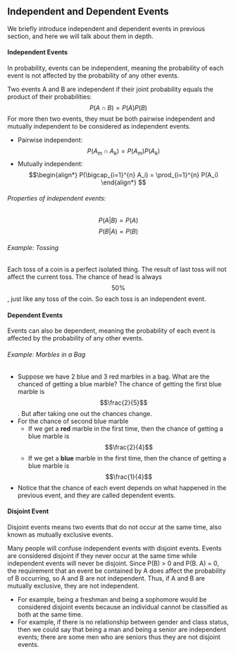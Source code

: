 ## Independent and Dependent Events

We briefly introduce independent and dependent events in previous section, and here we will talk about them in depth.


#### Independent Events

In probability, events can be independent, meaning the probability of each event is not affected by the probability of any other events.

Two events A and B are independent if their joint probability equals the product of their probabilities: $$P(A \cap B) = P(A)P(B)$$ 
For more then two events, they must be both pairwise independent and mutually independent to be considered as independent events. 
* Pairwise independent: $$P(A_m \cap A_k) = P(A_m)P(A_k)$$
* Mutually independent: $$\begin{align*}
 P(\bigcap_{i=1}^{n} A_i) = \prod_{i=1}^{n} P(A_i) \end{align*}
$$ 

###### Properties of independent events:
$$P(A|B) = P(A)$$
$$P(B|A) = P(B)$$


###### Example: Tossing
Each toss of a coin is a perfect isolated thing. The result of last toss will not affect the current toss. The chance of head is always $$50\%$$, just like any toss of the coin. So each toss is an independent event.
 
 
#### Dependent Events
Events can also be dependent, meaning the probability of each event is affected by the probability of any other events.


###### Example: Marbles in a Bag
 * Suppose we have 2 blue and 3 red marbles in a bag. What are the chanced of getting a blue marble? The chance of getting the first blue marble is $$\frac{2}{5}$$. But after taking one out the chances change. 
 * For the chance of second blue marble 
   * If we get a **red** marble in the first time, then the chance of getting a blue marble is $$\frac{2}{4}$$
   * If we get a **blue** marble in the first time, then the chance of getting a blue marble is $$\frac{1}{4}$$
 * Notice that the chance of each event depends on what happened in the previous event, and they are called dependent events.


#### Disjoint Event

Disjoint events means two events that do not occur at the same time, also known as mutually exclusive events. 

Many people will confuse independent events with disjoint events. Events are considered disjoint if they never occur at the same time while independent events will never be disjoint. Since P(B) > 0 and P(B. A) = 0, the requirement that an event be contained by A does affect the probability of B occurring, so A and B are not independent. Thus, if A and B are mutually exclusive, they are not independent.


* For example, being a freshman and being a sophomore would be considered disjoint events because an individual cannot be classified as both at the same time. 
* For example, if there is no relationship between gender and class status, then we could say that being a man and being a senior are independent events; there are some men who are seniors thus they are not disjoint events.

